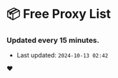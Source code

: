 # :package: Free Proxy List
### Updated every 15 minutes.

- Last updated: `2024-10-13 02:42`

:heart:
